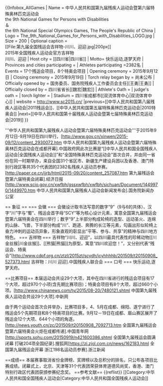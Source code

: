 {{Infobox_AllGames
| Name = 中华人民共和国第九届残疾人运动会暨第六届特殊奥林匹克运动会<br/>the 9th National Games for Persons with Disabilities <br/>＆ <br/>the 6th National Special Olympics Games, The People's Republic of China
| Logo = The_9th_National_Games_for_Persons_with_Disabilities_LOGO.jpg
| Size = 200
| Optional caption = 
<br/>[[File:第九届全国残运会吉祥物-川川、迎迎.jpg|200px]]
<br/>2015年全国残疾人运动会官方吉祥物<br/>川川、迎迎
| Host city = [[四川省|四川省]]
| Motto= 快乐运动,逐梦天府
| Provinces and cities participating =
| Athletes participating =2382名
| Events = 17个残运会项目，8个特奥会项目
| Opening ceremony = 2015年9月12日
| Closing ceremony = 2015年9月19日
| Torch relay began by = 尚未公布
| Officially opened by = 国务委员、国务院残疾人工作委员会主任[[王勇|王勇]]
| Officially closed by = 四川省省长[[魏宏|魏宏]]
| Athlete's Oath = 
| judge's oath = 
| torch lighter = 
| Stadium = 四川省成都市[[双流体育中心|双流体育中心]]
| website   =  http://www.sc2015.cn/
|previous=[[中华人民共和国第八届残疾人运动会|2011残运会]]、[[中华人民共和国第五届特殊奥林匹克运动会|2010特奥会]]
|next=[[中华人民共和国第十届残疾人运动会暨第七届特殊奥林匹克运动会|2019]]
}}

'''中华人民共和国第九届残疾人运动会暨第六届特殊奥林匹克运动会'''于2015年9月12日-9月19日在四川举行。<ref>[http://www.gov.cn/xinwen/2015-09/12/content_2930072.htm 中华人民共和国第九届残疾人运动会暨第六届特殊奥林匹克运动会在成都开幕].中国政府网</ref>此次比赛是“[[中华人民共和国全国残疾人运动会|全国残疾人运动会]]”和“全国特殊奥林匹克运动会”首次合并，并由同一省份在同一时期举办，来自全国31个省区市、新疆生产建设兵团以及香港、澳门特别行政区等共35个代表团的2382名残疾人运动员参赛。<ref>[http://paper.ce.cn/jjrb/html/2015-09/20/content_257087.htm 第九届残运会暨第六届特奥会闭幕].经济日报</ref><ref>[http://www.scio.gov.cn/xwfbh/gssxwfbh/xwfbh/sichuan/Document/1449970/1449970.htm 中华人民共和国第九届残疾人运动会新闻发布会].国务院新闻办公室</ref>

== 象征 ==
=== 会徽 ===
会徽设计取书法写意的数字“9”（9与6的共体）、汉字“川”字与“蜀”、残运会首字母“SCY”等为核心设计元素，寓意全国第九届残运会暨第六届特奥会在四川举行；数字“9”上半部分构成轮椅的造型、运动圣火、连绵的山脉、飞兽，下半部分构成“川”、跑道、奔腾的长江等元素，勾画出形似轮椅上奋力冲刺的运动员异象，形象直观的彰显出“平等、参与、共享”的精神与四川地方特色。
=== 吉祥物 ===
吉祥物“川川、迎迎”，以四川最具代表性的珍稀动物[[川金丝猴|川金丝猴]]、[[熊猫|熊猫]]为原型，寓意“四川欢迎您！”，又分别代表“残运会、特奥会”<ref>[http://www.cdpf.org.cn/ztzl/2015zt/scydh/jcyhhhhb/201509/t20150908_527373.html 吉祥物：川川 迎迎].中国残疾人联合会</ref> 
=== 口号 ===
快乐运动,逐梦天府。

==比赛项目==
本届运动会共设29个大项，其中在四川省进行的残运会项目有17个大项，超过970个小项(含先期比赛项目)；特奥会项目有8个大项，超过660个小项。<ref>[http://www.chinanews.com/ty/2015/08-20/7480121.shtml 中国第九届残疾人运动会共设29个大项].中新网</ref>

由于两个运动会首次合并举办，比赛项目多，4、5月在成都、绵阳、遂宁进行了残运会5个先期项目和8个特奥项目的比赛。9月12－19日在成都、眉山赛区展开了残运会12个大项、644个小项的角逐。<ref>[http://news.youth.cn/zc/201509/t20150908_7092713.htm 全国第九届残运会暨第六届特奥会火炬在成都传递].中国青年网</ref><ref>[http://sports.sohu.com/20150919/n421600386.shtml 全国第九届残运会圆满闭幕 打破204项全国纪录].搜狐网</ref><ref>[https://zj.zjol.com.cn/news/162183.html 全国第九届残运会开幕 浙江198名运动员参赛].浙江新闻</ref>

==成绩==
本届赛事取消省份金牌榜、奖牌榜以及总积分的排名，只公布各项目比赛成绩。闭幕式上，北京、天津等31个代表团荣获体育道德风尚奖，香港、澳门特别行政区代表团获颁参赛纪念奖。
==参考文献==
{{reflist}}
[[Category:中华人民共和国全国残疾人运动会|Category:中华人民共和国全国残疾人运动会]]